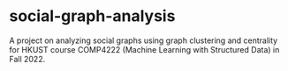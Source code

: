 # social-graph-analysis

A project on analyzing social graphs using graph clustering and centrality for HKUST course
COMP4222 (Machine Learning with Structured Data) in Fall 2022.
